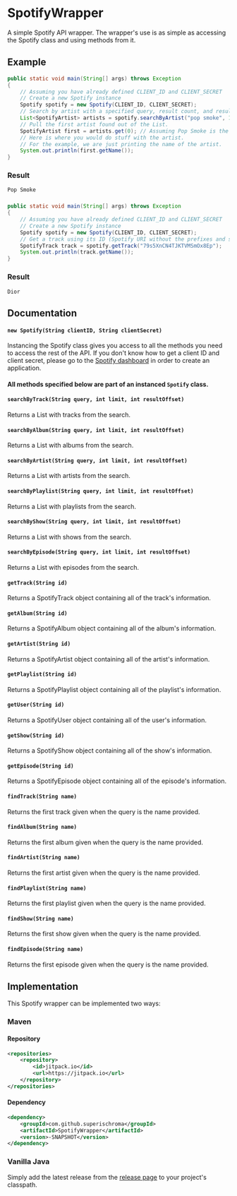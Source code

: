 # SpotifyWrapper
A simple Spotify API wrapper.
The wrapper's use is as simple as accessing the Spotify class and using methods from it.

## Example
```java
public static void main(String[] args) throws Exception
{
    // Assuming you have already defined CLIENT_ID and CLIENT_SECRET
    // Create a new Spotify instance
    Spotify spotify = new Spotify(CLIENT_ID, CLIENT_SECRET);
    // Search by artist with a specified query, result count, and result starting point and store the results in a List.
    List<SpotifyArtist> artists = spotify.searchByArtist("pop smoke", 10, 0);
    // Pull the first artist found out of the List.
    SpotifyArtist first = artists.get(0); // Assuming Pop Smoke is the first result.
    // Here is where you would do stuff with the artist.
    // For the example, we are just printing the name of the artist.
    System.out.println(first.getName());
}
```

### Result
```Pop Smoke```
###
```java
public static void main(String[] args) throws Exception
{
    // Assuming you have already defined CLIENT_ID and CLIENT_SECRET
    // Create a new Spotify instance
    Spotify spotify = new Spotify(CLIENT_ID, CLIENT_SECRET);
    // Get a track using its ID (Spotify URI without the prefixes and such)
    SpotifyTrack track = spotify.getTrack("79s5XnCN4TJKTVMSmOx8Ep");
    System.out.println(track.getName());
}
```

### Result
```Dior```
## Documentation
#### `new Spotify(String clientID, String clientSecret)`
Instancing the Spotify class gives you access to all the methods you need to access the rest of the API. If you don't know how to get a client ID and client secret, please go to the [Spotify dashboard](https://developer.spotify.com/dashboard/) in order to create an application.
#### All methods specified below are part of an instanced `Spotify` class.
#### `searchByTrack(String query, int limit, int resultOffset)`
Returns a List with tracks from the search.
#### `searchByAlbum(String query, int limit, int resultOffset)`
Returns a List with albums from the search.
#### `searchByArtist(String query, int limit, int resultOffset)`
Returns a List with artists from the search.
#### `searchByPlaylist(String query, int limit, int resultOffset)`
Returns a List with playlists from the search.
#### `searchByShow(String query, int limit, int resultOffset)`
Returns a List with shows from the search.
#### `searchByEpisode(String query, int limit, int resultOffset)`
Returns a List with episodes from the search.
#### `getTrack(String id)`
Returns a SpotifyTrack object containing all of the track's information.
#### `getAlbum(String id)`
Returns a SpotifyAlbum object containing all of the album's information.
#### `getArtist(String id)`
Returns a SpotifyArtist object containing all of the artist's information.
#### `getPlaylist(String id)`
Returns a SpotifyPlaylist object containing all of the playlist's information.
#### `getUser(String id)`
Returns a SpotifyUser object containing all of the user's information.
#### `getShow(String id)`
Returns a SpotifyShow object containing all of the show's information.
#### `getEpisode(String id)`
Returns a SpotifyEpisode object containing all of the episode's information.
#### `findTrack(String name)`
Returns the first track given when the query is the name provided.
#### `findAlbum(String name)`
Returns the first album given when the query is the name provided.
#### `findArtist(String name)`
Returns the first artist given when the query is the name provided.
#### `findPlaylist(String name)`
Returns the first playlist given when the query is the name provided.
#### `findShow(String name)`
Returns the first show given when the query is the name provided.
#### `findEpisode(String name)`
Returns the first episode given when the query is the name provided.
## Implementation
This Spotify wrapper can be implemented two ways:
### Maven
#### Repository
```xml
<repositories>
    <repository>
        <id>jitpack.io</id>
        <url>https://jitpack.io</url>
    </repository>
</repositories>
```
#### Dependency
```xml
<dependency>
    <groupId>com.github.superischroma</groupId>
    <artifactId>SpotifyWrapper</artifactId>
    <version>-SNAPSHOT</version>
</dependency>
```
### Vanilla Java
Simply add the latest release from the [release page](https://github.com/superischroma/SpotifyWrapper/releases) to your project's classpath.
